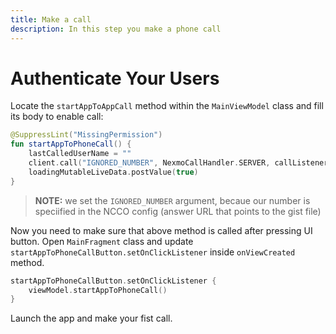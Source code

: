 ```yaml
---
title: Make a call
description: In this step you make a phone call
---
```


# Authenticate Your Users

Locate the `startAppToAppCall` method within the `MainViewModel` class and fill its body to enable call:

```kotlin
@SuppressLint("MissingPermission")
fun startAppToPhoneCall() {
    lastCalledUserName = ""
    client.call("IGNORED_NUMBER", NexmoCallHandler.SERVER, callListener)
    loadingMutableLiveData.postValue(true)
}
```

> **NOTE:** we set the `IGNORED_NUMBER` argument, becaue our number is speciified in the NCCO config (answer URL that points to the gist file)

Now you need to make sure that above method is called after pressing UI button. Open `MainFragment` class and update `startAppToPhoneCallButton.setOnClickListener` inside `onViewCreated` method.

```kotlin
startAppToPhoneCallButton.setOnClickListener {
    viewModel.startAppToPhoneCall()
}
```

Launch the app and make your fist call.